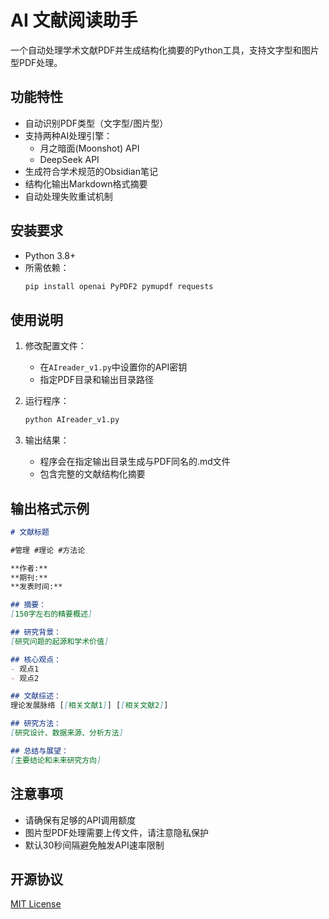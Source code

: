 # AI 文献阅读助手

一个自动处理学术文献PDF并生成结构化摘要的Python工具，支持文字型和图片型PDF处理。

## 功能特性

- 自动识别PDF类型（文字型/图片型）
- 支持两种AI处理引擎：
  - 月之暗面(Moonshot) API
  - DeepSeek API
- 生成符合学术规范的Obsidian笔记
- 结构化输出Markdown格式摘要
- 自动处理失败重试机制

## 安装要求

- Python 3.8+
- 所需依赖：
  ```bash
  pip install openai PyPDF2 pymupdf requests
  ```

## 使用说明

1. 修改配置文件：
   - 在`AIreader_v1.py`中设置你的API密钥
   - 指定PDF目录和输出目录路径

2. 运行程序：
   ```bash
   python AIreader_v1.py
   ```

3. 输出结果：
   - 程序会在指定输出目录生成与PDF同名的.md文件
   - 包含完整的文献结构化摘要

## 输出格式示例

```markdown
# 文献标题

#管理 #理论 #方法论

**作者:**  
**期刊:**  
**发表时间:**  

## 摘要：
[150字左右的精要概述]

## 研究背景：
[研究问题的起源和学术价值]

## 核心观点：
- 观点1  
- 观点2  

## 文献综述：
理论发展脉络 [[相关文献1]] [[相关文献2]]

## 研究方法：
[研究设计、数据来源、分析方法]

## 总结与展望：
[主要结论和未来研究方向]
```

## 注意事项

- 请确保有足够的API调用额度
- 图片型PDF处理需要上传文件，请注意隐私保护
- 默认30秒间隔避免触发API速率限制

## 开源协议

[MIT License](LICENSE)
